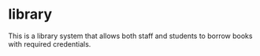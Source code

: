 # library

This is a library system that allows both staff and students to borrow books with required credentials.

